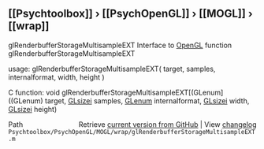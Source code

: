 ## [[Psychtoolbox]] &#8250; [[PsychOpenGL]] &#8250; [[MOGL]] &#8250; [[wrap]]

glRenderbufferStorageMultisampleEXT  Interface to [OpenGL](OpenGL) function glRenderbufferStorageMultisampleEXT  
  
usage:  glRenderbufferStorageMultisampleEXT( target, samples, internalformat, width, height )  
  
C function:  void glRenderbufferStorageMultisampleEXT[(GLenum]((GLenum) target, [GLsizei](GLsizei) samples, [GLenum](GLenum) internalformat, [GLsizei](GLsizei) width, [GLsizei](GLsizei) height)  




<div class="code_header" style="text-align:right;">
  <span style="float:left;">Path&nbsp;&nbsp;</span> <span class="counter">Retrieve <a href=
  "https://raw.github.com/Psychtoolbox-3/Psychtoolbox-3/beta/Psychtoolbox/PsychOpenGL/MOGL/wrap/glRenderbufferStorageMultisampleEXT.m">current version from GitHub</a> | View <a href=
  "https://github.com/Psychtoolbox-3/Psychtoolbox-3/commits/beta/Psychtoolbox/PsychOpenGL/MOGL/wrap/glRenderbufferStorageMultisampleEXT.m">changelog</a></span>
</div>
<div class="code">
  <code>Psychtoolbox/PsychOpenGL/MOGL/wrap/glRenderbufferStorageMultisampleEXT.m</code>
</div>

